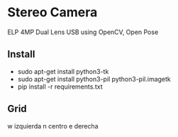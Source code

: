# Stereo Camera

ELP 4MP Dual Lens USB using OpenCV, Open Pose

## Install 
- sudo apt-get install python3-tk
- sudo apt-get install python3-pil python3-pil.imagetk
- pip install -r requirements.txt


## Grid
w izquierda
n centro
e derecha